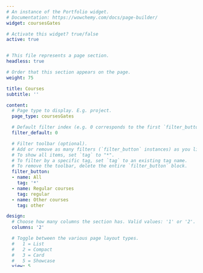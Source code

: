 ```yaml
---
# An instance of the Portfolio widget.
# Documentation: https://wowchemy.com/docs/page-builder/
widget: coursesGates

# Activate this widget? true/false
active: true


# This file represents a page section.
headless: true

# Order that this section appears on the page.
weight: 75

title: Courses
subtitle: ''

content:
  # Page type to display. E.g. project.
  page_type: coursesGates

  # Default filter index (e.g. 0 corresponds to the first `filter_button` instance below).
  filter_default: 0

  # Filter toolbar (optional).
  # Add or remove as many filters (`filter_button` instances) as you like.
  # To show all items, set `tag` to "*".
  # To filter by a specific tag, set `tag` to an existing tag name.
  # To remove the toolbar, delete the entire `filter_button` block.
  filter_button:
  - name: All
    tag: '*'
  - name: Regular courses
    tag: regular
  - name: Other courses
    tag: other

design:
  # Choose how many columns the section has. Valid values: '1' or '2'.
  columns: '2'

  # Toggle between the various page layout types.
  #   1 = List
  #   2 = Compact
  #   3 = Card
  #   5 = Showcase
  view: 5

  # For Showcase view, flip alternate rows?
  flip_alt_rows: true
---
```


{{% callout note %}}
Discover and execute more tutorials [HERE](https://deepnote.com/@carlos-mendez).
{{% /callout %}}

</center>


